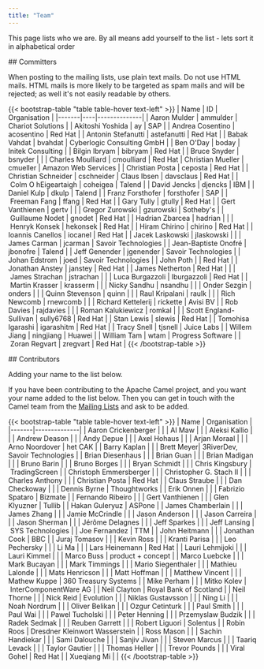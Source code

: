 ```yaml
---
title: "Team"
---
```


This page lists who we are. By all means add yourself to the list - lets sort it in alphabetical order

## Committers

When posting to the mailing lists, use plain text mails. Do not use HTML mails. HTML mails is more likely to be targeted as spam mails and will be rejected; as well it's not easily readable by others.

{{< bootstrap-table "table table-hover text-left" >}}
| Name  | ID | Organisation |
|-------|----|--------------|
| Aaron Mulder | ammulder | Chariot Solutions |
| Akitoshi Yoshida | ay | SAP |
| Andrea Cosentino | acosentino | Red Hat |
| Antonin Stefanutti | astefanutti | Red Hat |
| Babak Vahdat | bvahdat | Cyberlogic Consulting GmbH |
| Ben O'Day | boday | Initek Consulting |
| Bilgin Ibryam | bibryam | Red Hat |
| Bruce Snyder | bsnyder | |
| Charles Moulliard | cmoulliard | Red Hat
| Christian Mueller | cmueller | Amazon Web Services |
| Christian Posta | ceposta | Red Hat |
| Christian Schneider | cschneider
| Claus Ibsen | davsclaus | Red Hat |
| Colm O hEigeartaigh | coheigea | Talend |
| David Jencks | djencks | IBM |
| Daniel Kulp | dkulp | Talend |
| Franz Forsthofer | forsthofer | SAP |
| Freeman Fang | ffang | Red Hat |
| Gary Tully | gtully | Red Hat |
| Gert Vanthienen | gertv | |
| Gregor Zurowski | gzurowski | Sotheby's |
| Guillaume Nodet | gnodet | Red Hat |
| Hadrian Zbarcea | hadrian | |
| Henryk Konsek | hekonsek | Red Hat |
| Hiram Chirino | chirino | Red Hat |
| Ioannis Canellos | iocanel | Red Hat |
| Jacek Laskowski | jlaskowski | | 
| James Carman | jcarman | Savoir Technologies |
| Jean-Baptiste Onofré | jbonofre | Talend |
| Jeff Genender | jgenender | Savoir Technologies |
| Johan Edstrom | joed | Savoir Technologies |
| John Poth | | Red Hat |
| Jonathan Anstey | janstey | Red Hat |
| James Netherton | Red Hat | |
| James Strachan | jstrachan | |
| Luca Burgazzoli | lburgazzoli | Red Hat |
| Martin Krasser | krasserm | |
| Nicky Sandhu | nsandhu | |
| Onder Sezgin | onders | |
| Quinn Stevenson | quinn | |
| Raul Kripalani | raulk | |
| Rich Newcomb | rnewcomb | |
| Richard Kettelerij | rickette | Avisi BV |
| Rob Davies | rajdavies | |
| Roman Kalukiewicz | romkal | |
| Scott England-Sullivan | sully6768 | Red Hat |
| Stan Lewis | slewis | Red Hat |
| Tomohisa Igarashi | igarashitm | Red Hat |
| Tracy Snell | tjsnell | Juice Labs |
| Willem Jiang | ningjiang | Huawei |
| William Tam | wtam | Progress Software |
| Zoran Regvart | zregvart | Red Hat |
{{< /bootstrap-table >}}

## Contributors

Adding your name to the list below.

If you have been contributing to the Apache Camel project, and you want your name added to the list below. Then you can get in touch with the Camel team from the [Mailing Lists](community/mailing-list) and ask to be added.

{{< bootstrap-table "table table-hover text-left" >}}
| Name  | Organisation |
|-------|--------------|
| Aaron Crickenberger | |
| Al Maw | |
| Aleksi Kallio | |
| Andrew Deason | |
| Andy Depue | |
| Axel Hohaus | |
| Arjan Moraal | |
| Arno Noordover | het CAK |
| Barry Kaplan | |
| Brett Meyer| 3RiverDev, Savoir Technologies |
| Brian Diesenhaus | |
| Brian Guan | |
| Brian Madigan | |
| Bruno Barin | |
| Bruno Borges | |
| Bryan Schmidt | |
| Chris Kingsbury | TradingScreen |
| Christoph Emmersberger | |
| Christopher G. Stach II | |
| Charles Anthony | |
| Christian Posta | Red Hat |
| Claus Straube | |
| Dan Checkoway | |
| Dennis Byrne | Thoughtworks |
| Erik Onnen | |
| Fabrizio Spataro | Bizmate |
| Fernando Ribeiro | |
| Gert Vanthienen | |
| Glen Klyuzner | Tullib |
| Hakan Guleryuz | ASPone |
| James Chamberlain | |
| James Zhang | |
| Jamie McCrindle | |
| Jason Anderson | |
| Jason Carreira | |
| Jason Sherman | |
| Jérôme Delagnes | |
| Jeff Sparkes | |
| Jeff Lansing | SYS Technologies |
| Joe Fernandez | TTM |
| John Heitmann | |
| Jonathan Cook | BBC |
| Juraj Tomasov | |
| Kevin Ross | |
| Kranti Parisa | |
| Leo Pechersky | |
| Li Ma | |
| Lars Heinemann | Red Hat |
| Lauri Lehmijoki | |
| Lauri Kimmel | |
| Marco Buss | product + concept |
| Marco Luebcke | |
| Mark Bucayan | |
| Mark Timmings | |
| Mario Siegenthaler | |
| Mathieu Lalonde | |
| Mats Henricson | |
| Matt Hoffman | |
| Matthew Vincent | |
| Mathew Kuppe | 360 Treasury Systems |
| Mike Perham | |
| Mitko Kolev | InterComponentWare AG |
| Neil Clayton | Royal Bank of Scotland |
| Neil Thorne | |
| Nick Reid | Evolution | |
| Niklas Gustavsson | |
| Ning Li | |
| Noah Nordrum | |
| Oliver Belikan | |
| Ozgur Cetinturk | |
| Paul Smith | |
| Paul Wai | |
| Pawel Tucholski | |
| Peter Henning | |
| Przemyslaw Budzik | |
| Radek Sedmak | |
| Reuben Garrett | |
| Robert Liguori | Solentus |
| Robin Roos | Dresdner Kleinwort Wasserstein |
| Ross Mason | |
| Sachin Handiekar | |
| Sami Dalouche | |
| Sanjiv Jivan | |
| Steven Marcus | |
| Taariq Levack | |
| Taylor Gautier | |
| Thomas Heller | |
| Trevor Pounds | |
| Viral Gohel | Red Hat |
| Xueqiang Mi | |
{{< /bootstrap-table >}}
